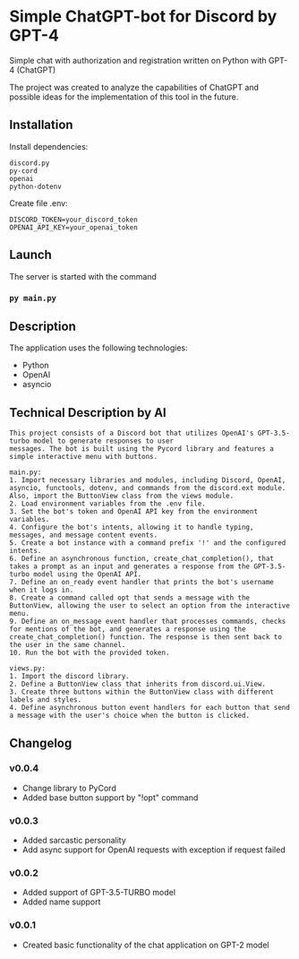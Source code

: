 # Simple ChatGPT-bot for Discord by GPT-4

Simple chat with authorization and registration written on Python with GPT-4 (ChatGPT)

The project was created to analyze the capabilities of ChatGPT and possible ideas for the implementation of this tool in
the future.

## Installation

Install dependencies:

```
discord.py
py-cord
openai
python-dotenv 
```

Create file .env:

```env
DISCORD_TOKEN=your_discord_token
OPENAI_API_KEY=your_openai_token
```

## Launch

The server is started with the command

### `py main.py`

## Description

The application uses the following technologies:

- Python
- OpenAI
- asyncio

## Technical Description by AI

```text
This project consists of a Discord bot that utilizes OpenAI's GPT-3.5-turbo model to generate responses to user
messages. The bot is built using the Pycord library and features a simple interactive menu with buttons.

main.py:
1. Import necessary libraries and modules, including Discord, OpenAI, asyncio, functools, dotenv, and commands from the discord.ext module. Also, import the ButtonView class from the views module.
2. Load environment variables from the .env file.
3. Set the bot's token and OpenAI API key from the environment variables.
4. Configure the bot's intents, allowing it to handle typing, messages, and message content events.
5. Create a bot instance with a command prefix '!' and the configured intents.
6. Define an asynchronous function, create_chat_completion(), that takes a prompt as an input and generates a response from the GPT-3.5-turbo model using the OpenAI API.
7. Define an on_ready event handler that prints the bot's username when it logs in.
8. Create a command called opt that sends a message with the ButtonView, allowing the user to select an option from the interactive menu.
9. Define an on_message event handler that processes commands, checks for mentions of the bot, and generates a response using the create_chat_completion() function. The response is then sent back to the user in the same channel.
10. Run the bot with the provided token.

views.py:
1. Import the discord library.
2. Define a ButtonView class that inherits from discord.ui.View.
3. Create three buttons within the ButtonView class with different labels and styles.
4. Define asynchronous button event handlers for each button that send a message with the user's choice when the button is clicked.
```

## Changelog

### v0.0.4

- Change library to PyCord
- Added base button support by "!opt" command

### v0.0.3

- Added sarcastic personality
- Add async support for OpenAI requests with exception if request failed

### v0.0.2

- Added support of GPT-3.5-TURBO model
- Added name support

### v0.0.1

- Created basic functionality of the chat application on GPT-2 model
